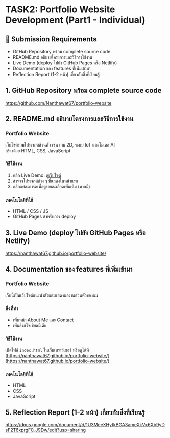 # TASK2: Portfolio Website Development (Part1 - Individual)

## 📝 Submission Requirements
- GitHub Repository พร้อม complete source code
- README.md อธิบายโครงการและวิธีการใช้งาน
- Live Demo (deploy ไปยัง GitHub Pages หรือ Netlify)
- Documentation ของ features ที่เพิ่มเข้ามา
- Reflection Report (1-2 หน้า) เกี่ยวกับสิ่งที่เรียนรู้

## 1. GitHub Repository พร้อม complete source code
https://github.com/Nanthawat67/portfolio-website


## 2. README.md อธิบายโครงการและวิธีการใช้งาน
### Portfolio Website

เว็บไซต์รวมโปรเจกต์ส่วนตัว เช่น เกม 2D, ระบบ IoT และโมเดล AI  
สร้างด้วย HTML, CSS, JavaScript

### วิธีใช้งาน

1. คลิก Live Demo: [ดูเว็บไซต์](https://nanthawat67.github.io/portfolio-website/)
2. สำรวจโปรเจกต์ต่าง ๆ ที่แสดงในหน้าแรก
3. คลิกแต่ละการ์ดเพื่อดูรายละเอียดเพิ่มเติม (หากมี)

### เทคโนโลยีที่ใช้

- HTML / CSS / JS
- GitHub Pages สำหรับการ deploy


## 3. Live Demo (deploy ไปยัง GitHub Pages หรือ Netlify)
https://nanthawat67.github.io/portfolio-website/


## 4. Documentation ของ features ที่เพิ่มเข้ามา
### Portfolio Website

เว็บนี้เป็นเว็บไซต์แนะนำตัวและแสดงผลงานส่วนตัวของผม

### สิ่งที่ทำ

- เพิ่มหน้า About Me และ Contact
- เพิ่มลิงก์โซเชียลมีเดีย

### วิธีใช้งาน

เปิดไฟล์ `index.html` ในเว็บเบราว์เซอร์ หรือดูได้ที่ [https://nanthawat67.github.io/portfolio-website/](https://nanthawat67.github.io/portfolio-website/)

### เทคโนโลยีที่ใช้

- HTML
- CSS
- JavaScript


## 5. Reflection Report (1-2 หน้า) เกี่ยวกับสิ่งที่เรียนรู้
https://docs.google.com/document/d/1U3MeeXHytkBGA3ameXkVx6Xb9yDsF2T6xprgF0_J9Dw/edit?usp=sharing




